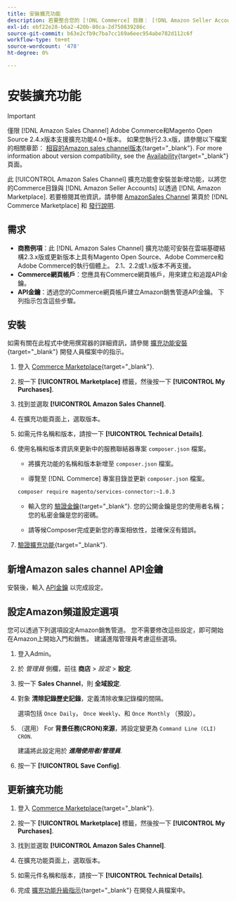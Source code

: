 ```yaml
---
title: 安裝擴充功能
description: 若要整合您的 [!DNL Commerce] 目錄： [!DNL Amazon Seller Accounts] 並透過 [!DNL Amazon Marketplace]，下載並安裝AmazonSales Channel擴充功能。
exl-id: ebf22e28-b6a2-420b-80ca-2d750839286c
source-git-commit: b63e2cfb9c7ba7cc169a6eec954abe782d112c6f
workflow-type: tm+mt
source-wordcount: '478'
ht-degree: 0%

---
```


# 安裝擴充功能

>[!IMPORTANT]
>
>僅限 [!DNL Amazon Sales Channel] Adobe Commerce和Magento Open Source 2.4.x版本支援擴充功能4.0+版本。 如果您執行2.3.x版，請參閱以下檔案的相關章節： [相容的Amazon sales channel版本](https://docs.magento.com/user-guide/v2.3/sales-channels/amazon/amazon-sales-channel.html){target="_blank"}. For more information about version compatibility, see the [Availability](https://devdocs.magento.com/release/availability.html){target="_blank"} 頁面。

此 [!UICONTROL Amazon Sales Channel] 擴充功能會安裝並新增功能，以將您的Commerce目錄與 [!DNL Amazon Seller Accounts] 以透過 [!DNL Amazon Marketplace]. 若要檢閱其他資訊，請參閱 [AmazonSales Channel](https://marketplace.magento.com/magento-module-amazon.html) 第頁於 [!DNL Commerce Marketplace] 和 [發行說明](release-notes.md).

## 需求

- **商務例項**：此 [!DNL Amazon Sales Channel] 擴充功能可安裝在雲端基礎結構2.3.x版或更新版本上具有Magento Open Source、Adobe Commerce和Adobe Commerce的執行個體上。 2.1、2.2或1.x版本不再支援。
- **Commerce網頁帳戶**：您應具有Commerce網頁帳戶，用來建立和追蹤API金鑰。
- **API金鑰**：透過您的Commerce網頁帳戶建立Amazon銷售管道API金鑰。 下列指示包含這些步驟。

## 安裝

如需有關在此程式中使用撰寫器的詳細資訊，請參閱 [擴充功能安裝](https://devdocs.magento.com/extensions/install/){target="_blank"} 開發人員檔案中的指示。

1. 登入 [Commerce Marketplace](https://marketplace.magento.com/customer/account/){target="_blank"}.

1. 按一下 **[!UICONTROL Marketplace]** 標籤，然後按一下 **[!UICONTROL My Purchases]**.

1. 找到並選取 **[!UICONTROL Amazon Sales Channel]**.

1. 在擴充功能頁面上，選取版本。

1. 如需元件名稱和版本，請按一下 **[!UICONTROL Technical Details]**.

1. 使用名稱和版本資訊來更新中的服務聯結器專案 `composer.json` 檔案。

   - 將擴充功能的名稱和版本新增至 `composer.json` 檔案。

   - 導覽至 [!DNL Commerce] 專案目錄並更新 `composer.json` 檔案。

   ```bash
   composer require magento/services-connector:~1.0.3
   ```

   - 輸入您的 [驗證金鑰](https://devdocs.magento.com/guides/v2.4/install-gde/prereq/connect-auth.html){target="_blank"}. 您的公開金鑰是您的使用者名稱；您的私密金鑰是您的密碼。

   - 請等候Composer完成更新您的專案相依性，並確保沒有錯誤。


1. [驗證擴充功能](https://devdocs.magento.com/extensions/install/#verify-the-extension){target="_blank"}.

## 新增Amazon sales channel API金鑰

安裝後，輸入 [API金鑰](./amazon-verify-api-key.md) 以完成設定。

## 設定Amazon頻道設定選項

您可以透過下列選項設定Amazon銷售管道。 您不需要修改這些設定，即可開始在Amazon上開始入門和銷售。 建議進階管理員考慮這些選項。

1. 登入Admin。

1. 於 _管理員_ 側欄，前往 **商店** > _設定_ > **設定**.

1. 按一下 **Sales Channel**，則 **全域設定**.

1. 對象 **清除記錄歷史記錄**，定義清除收集記錄檔的間隔。

   選項包括 `Once Daily`， `Once Weekly`、和 `Once Monthly` （預設）。

1. （選用） For **背景任務(CRON)來源**，將設定變更為 `Command Line (CLI) CRON`.

   建議將此設定用於 **_進階使用者/管理員_**.

1. 按一下 **[!UICONTROL Save Config]**.

## 更新擴充功能

1. 登入 [Commerce Marketplace](https://marketplace.magento.com/customer/account/){target="_blank"}.

1. 按一下 **[!UICONTROL Marketplace]** 標籤，然後按一下 **[!UICONTROL My Purchases]**.

1. 找到並選取 **[!UICONTROL Amazon Sales Channel]**.

1. 在擴充功能頁面上，選取版本。

1. 如需元件名稱和版本，請按一下 **[!UICONTROL Technical Details]**.

1. 完成 [擴充功能升級指示](https://devdocs.magento.com/extensions/install/#upgrade-an-extension){target="_blank"} 在開發人員檔案中。
